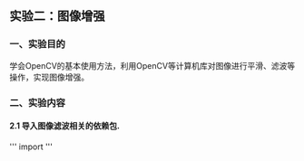 ## 实验二：图像增强
### 一、实验目的
学会OpenCV的基本使用方法，利用OpenCV等计算机库对图像进行平滑、滤波等操作，实现图像增强。
### 二、实验内容
#### 2.1 导入图像滤波相关的依赖包.
'''
import
'''
